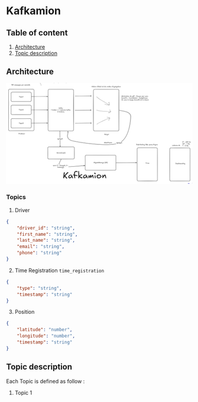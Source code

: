 # Kafkamion

## Table of content

1. [Architecture](#architecture)
2. [Topic description](#topic-description)

## Architecture

![System Architecture](image.png)

### Topics

1. Driver

```json
{
    "driver_id": "string",
    "first_name": "string",
    "last_name": "string",
    "email": "string",
    "phone": "string"
}
```

2. Time Registration `time_registration`

```json
{
    "type": "string",
    "timestamp": "string"
}
```

3. Position

```json
{
    "latitude": "number",
    "longitude": "number",
    "timestamp": "string"
}
```

## Topic description

Each Topic is defined as follow :

1. Topic 1
